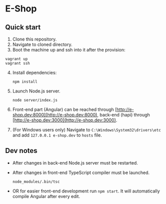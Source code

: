 E-Shop
===

## Quick start

1. Clone this repository.
2. Navigate to cloned directory.
3. Boot the machine up and ssh into it after the provision:

  ```
  vagrant up
  vagrant ssh
  ```
4. Install dependencies:

    ```
    npm install
    ```
5. Launch Node.js server.

    ```
    node server/index.js
    ```
6. Front-end part (Angular) can be reached through [http://e-shop.dev:8000](http://e-shop.dev:8000), back-end (hapi) through [http://e-shop.dev:3000](http://e-shop.dev:3000).
7. (For Windows users only) Navigate to ```C:\Windows\System32\drivers\etc``` and add ```127.0.0.1 e-shop.dev``` to ```hosts``` file.

## Dev notes
- After changes in back-end Node.js server must be restarted.
- After changes in front-end TypeScript compiler must be launched.

    ```
    node_modules/.bin/tsc
    ```
- OR for easier front-end development run ```npm start```. It will automatically compile Angular after every edit.
